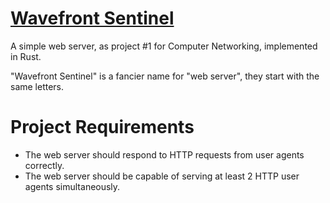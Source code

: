 # [Wavefront Sentinel](https://github.com/Somnia1337/WavefrontSentinel)

A simple web server, as project #1 for Computer Networking, implemented in Rust.

"Wavefront Sentinel" is a fancier name for "web server", they start with the same letters.

# Project Requirements

- The web server should respond to HTTP requests from user agents correctly.
- The web server should be capable of serving at least 2 HTTP user agents simultaneously.
